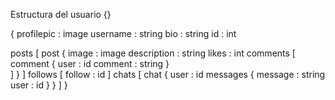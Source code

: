 Estructura del usuario {}

{
  profilepic : image
  username : string
  bio : string
  id : int

  posts
  [
    post
    {
     image : image
     description : string
     likes : int
     comments
     [
      comment
      {
       user : id
       comment : string
      }  
     ]
    }
  ]
  follows
  [
    follow : id
  ]
  chats
  [
    chat
    {
     user : id
     messages
     {
      message : string
      user : id
     }
    }
  ]
}